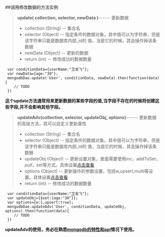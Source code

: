 ##调用修改数据的方法实例
>**update( collection, selector, newData )**------ 更新数据
>- collection (String) --  集合名 
>- selector (Object) --  指定条件的数据对象。其中值可以为字符串，但是该字符串只能是数据库内部_id的             值，当是它的时候，其会操作掉该条数据
>- newData (Object) -- 更新的数据 
>- return (int) -- 修改成功的数据数量

     var conditionData={userName:"卫龙飞"};
     var newData={age:"30"};
     mongodbDao.update('User', conditionData, newData).then(function(data){
        // TODO
     })
**这个update方法通常用来更新数据的某些字段的值,当字段不存在的时候将创建这些字段,并不会影响其他字段。**

>**updateAdv(collection, selector, updateObj, options)**------ 更新数据的高级方法，其可以自定义更新属性
>- collection (String) --  集合名 
>- selector (Object) --  指定条件的数据对象。其中值可以为字符串，但是该字符串只能是数据库内部_id的             值，当是它的时候，其会操作掉该条数据
>- updateObj (Object) -- 更新设置对象，里面需要使用$inc，$addToSet，$pull，$set等方式。具体设置[点击查看](https://mongodb.github.io/node-mongodb-native/api-generated/collection.html#update)
> - options (Object) -- 更新操作的参数设置，包括w,upsert,multi等设置。具体设置[点击查看](https://mongodb.github.io/node-mongodb-native/api-generated/collection.html#update)
>- return (int) -- 修改成功的数据数量

     var conditionData={userName:"卫龙飞"};
     var updateObj={$set:{age:"30"}};
     var options={w:1,upsert:true};
     mongodbDao.updateAdv('User', conditionData, updateObj, options).then(function(data){
        // TODO
     })
**updateAdv的使用，务必在熟悉[mongodb的特性和api](https://mongodb.github.io/node-mongodb-native/api-generated/collection.html)情况下使用。**

